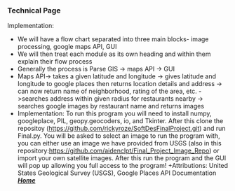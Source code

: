 ### Technical Page
  Implementation:
+ We will have a flow chart separated into three main blocks- image processing, google maps API, GUI
+ We will then treat each module as its own heading and within them explain their flow process
+ Generally the process is Parse GIS -> maps API -> GUI
+ Maps API-> takes a given latitude and longitude -> gives latitude and longitude to google places then returns location details and address -> can now return name of neighborhood, rating of the area, etc. ->searches address within given radius for restaurants nearby -> searches google images by restaurant name and returns images
+ Implementation: To run this program you will need to install numpy, googleplace, PIL, geopy.geocoders, io, and Tkinter. After this clone the repositoy (https://github.com/rickyroze/SoftDesFinalProject.git) and run Final.py. You will be asked to select an image to run the program with, you can either use an image we have provided from USGS (also in this repository:https://github.com/aidenclpt/Final_Project_Image_Repo) or import your own satellite images. After this run the program and the GUI will pop up allowing you full access to the program! 
+Attributions: United States Geological Survey (USGS), Google Places API Documentation
[***Home***](https://rickyroze.github.io/SoftDesFinalProject/)
